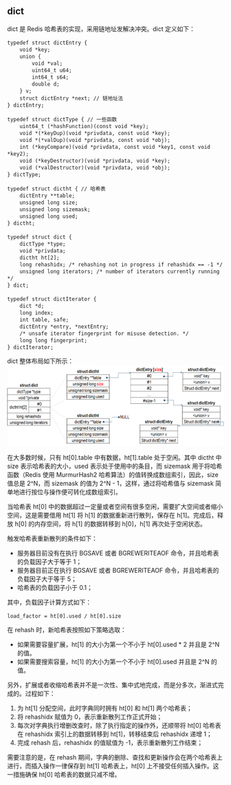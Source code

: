 ## dict
dict 是 Redis 哈希表的实现，采用链地址发解决冲突。dict 定义如下：
```
typedef struct dictEntry {
    void *key;
    union {
        void *val;
        uint64_t u64;
        int64_t s64;
        double d;
    } v;
    struct dictEntry *next; // 链地址法
} dictEntry;

typedef struct dictType { // 一些函数
    uint64_t (*hashFunction)(const void *key);
    void *(*keyDup)(void *privdata, const void *key);
    void *(*valDup)(void *privdata, const void *obj);
    int (*keyCompare)(void *privdata, const void *key1, const void *key2);
    void (*keyDestructor)(void *privdata, void *key);
    void (*valDestructor)(void *privdata, void *obj);
} dictType;

typedef struct dictht { // 哈希表
    dictEntry **table;
    unsigned long size;
    unsigned long sizemask;
    unsigned long used;
} dictht;

typedef struct dict {
    dictType *type;
    void *privdata;
    dictht ht[2];
    long rehashidx; /* rehashing not in progress if rehashidx == -1 */
    unsigned long iterators; /* number of iterators currently running */
} dict;

typedef struct dictIterator {
    dict *d;
    long index;
    int table, safe;
    dictEntry *entry, *nextEntry;
    /* unsafe iterator fingerprint for misuse detection. */
    long long fingerprint;
} dictIterator;
```
dict 整体布局如下所示：
<img src='./imgs/redis-dict.png'>

在大多数时候，只有 ht[0].table 中有数据，ht[1].table 处于空闲。其中 dictht 中 size 表示哈希表的大小，used 表示处于使用中的条目，而 sizemask 用于将哈希函数（Redis 使用 MurmurHash2 哈希算法）的值转换成数组索引，因此，size 值总是 2^N，而 sizemask 的值为 2^N - 1，这样，通过将哈希值与 sizemask 简单地进行按位与操作便可转化成数组索引。

当哈希表 ht[0] 中的数据超过一定量或者空间有很多空闲，需要扩大空间或者缩小空间，这是需要借用 ht[1] 将 h[1] 的数据重新进行散列，保存在 h[1]。完成后，释放 h[0] 的内存空间，将 h[1] 的数据转移到 h[0]，h[1] 再次处于空闲状态。

触发哈希表重新散列的条件如下：
- 服务器目前没有在执行 BGSAVE 或者 BGREWERITEAOF 命令，并且哈希表的负载因子大于等于 1；
- 服务器目前正在执行 BGSAVE 或者 BGREWERITEAOF 命令，并且哈希表的负载因子大于等于 5；
- 哈希表的负载因子小于 0.1；

其中，负载因子计算方式如下：
```
load_factor = ht[0].used / ht[0].size
```

在 rehash 时，新哈希表按照如下策略选取：
- 如果需要容量扩展，ht[1] 的大小为第一个不小于 ht[0].used * 2 并且是 2^N 的值。
- 如果需要搜索容量，ht[1] 的大小为第一个不小于 ht[0].used 并且是 2^N 的值。

另外，扩展或者收缩哈希表并不是一次性、集中式地完成，而是分多次，渐进式完成的。过程如下：
1. 为 ht[1] 分配空间，此时字典同时拥有 ht[0] 和 ht[1] 两个哈希表；
2. 将 rehashidx 赋值为 0，表示重新散列工作正式开始；
3. 每次对字典执行增删改查时，除了执行指定的操作外，还顺带将 ht[0] 哈希表在 rehashidx 索引上的数据转移到 ht[1]，转移结束后 rehashidx 递增 1；
4. 完成 rehash 后，rehashidx 的值赋值为 -1，表示重新散列工作结束；

需要注意的是，在 rehash 期间，字典的删除、查找和更新操作会在两个哈希表上进行，而插入操作一律保存到 ht[1] 哈希表上，ht[0] 上不接受任何插入操作。这一措施确保 ht[0] 哈希表的数据只减不增。